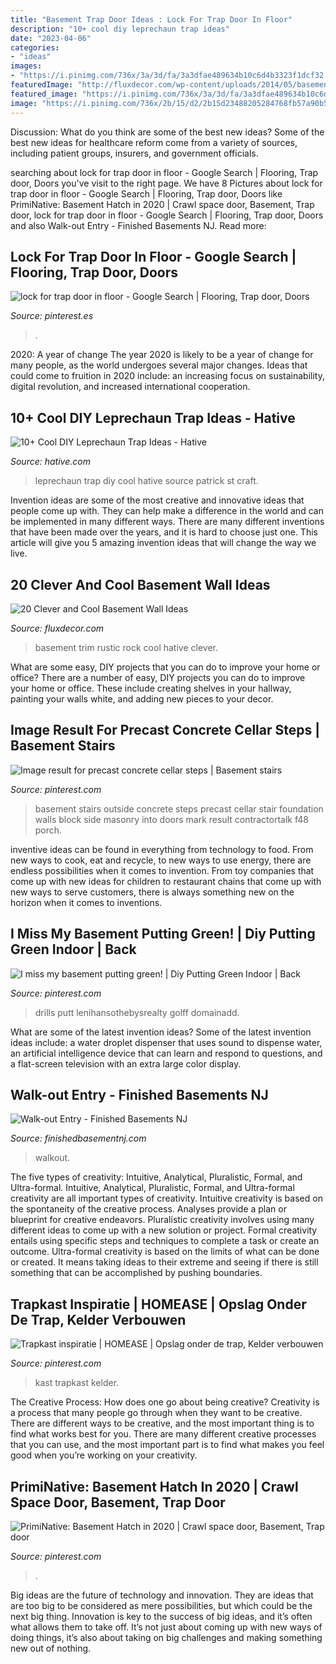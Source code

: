 ```yaml
---
title: "Basement Trap Door Ideas : Lock For Trap Door In Floor"
description: "10+ cool diy leprechaun trap ideas"
date: "2023-04-06"
categories:
- "ideas"
images:
- "https://i.pinimg.com/736x/3a/3d/fa/3a3dfae489634b10c6d4b3323f1dcf32.jpg"
featuredImage: "http://fluxdecor.com/wp-content/uploads/2014/05/basement-wall-ideas/3-white-trim-rustic-rock.jpg"
featured_image: "https://i.pinimg.com/736x/3a/3d/fa/3a3dfae489634b10c6d4b3323f1dcf32.jpg"
image: "https://i.pinimg.com/736x/2b/15/d2/2b15d23488205284768fb57a90b5c120.jpg"
---
```



Discussion: What do you think are some of the best new ideas?
Some of the best new ideas for healthcare reform come from a variety of sources, including patient groups, insurers, and government officials.

	

		
searching about lock for trap door in floor - Google Search | Flooring, Trap door, Doors you've visit to the right page. We have 8 Pictures about lock for trap door in floor - Google Search | Flooring, Trap door, Doors like PrimiNative: Basement Hatch in 2020 | Crawl space door, Basement, Trap door, lock for trap door in floor - Google Search | Flooring, Trap door, Doors and also Walk-out Entry - Finished Basements NJ. Read more:
		
    
## Lock For Trap Door In Floor - Google Search | Flooring, Trap Door, Doors

<img loading=lazy src="https://i.pinimg.com/736x/f5/43/88/f5438819125a6c6d08ed2a73ec9d7ff6--trap-door-locks.jpg" onerror="this.onerror=null;this.src='https://tse1.mm.bing.net/th?id=OIP.sbJCs9yJvAwZ_fc2qFFsAQHaFj&amp;pid=15.1';" alt="lock for trap door in floor - Google Search | Flooring, Trap door, Doors">

_Source: pinterest.es_

>. 

	

2020: A year of change
The year 2020 is likely to be a year of change for many people, as the world undergoes several major changes. Ideas that could come to fruition in 2020 include: an increasing focus on sustainability, digital revolution, and increased international cooperation.

    
## 10+ Cool DIY Leprechaun Trap Ideas - Hative

<img loading=lazy src="https://hative.com/wp-content/uploads/2014/06/leprechaun-trap-ideas/9-leprechaun-trap-ideas.jpg" onerror="this.onerror=null;this.src='https://tse2.mm.bing.net/th?id=OIP.xLMajJcDS9m5vbeMYdK-CgHaJ4&amp;pid=15.1';" alt="10+ Cool DIY Leprechaun Trap Ideas - Hative">

_Source: hative.com_

>leprechaun trap diy cool hative source patrick st craft. 

	

Invention ideas are some of the most creative and innovative ideas that people come up with. They can help make a difference in the world and can be implemented in many different ways. There are many different inventions that have been made over the years, and it is hard to choose just one. This article will give you 5 amazing invention ideas that will change the way we live.

    
## 20 Clever And Cool Basement Wall Ideas

<img loading=lazy src="http://fluxdecor.com/wp-content/uploads/2014/05/basement-wall-ideas/3-white-trim-rustic-rock.jpg" onerror="this.onerror=null;this.src='https://tse3.mm.bing.net/th?id=OIP.mgPytRNMrwiPv3FiVeEXSAHaFj&amp;pid=15.1';" alt="20 Clever and Cool Basement Wall Ideas">

_Source: fluxdecor.com_

>basement trim rustic rock cool hative clever. 

	

What are some easy, DIY projects that you can do to improve your home or office?
There are a number of easy, DIY projects you can do to improve your home or office. These include creating shelves in your hallway, painting your walls white, and adding new pieces to your decor.

    
## Image Result For Precast Concrete Cellar Steps | Basement Stairs

<img loading=lazy src="https://i.pinimg.com/736x/d0/e0/19/d0e01900969e1dc0db5b22596c8fe019.jpg" onerror="this.onerror=null;this.src='https://tse1.mm.bing.net/th?id=OIP.9sq3YyRnVBdAPKVt48zmEwHaJ4&amp;pid=15.1';" alt="Image result for precast concrete cellar steps | Basement stairs">

_Source: pinterest.com_

>basement stairs outside concrete steps precast cellar stair foundation walls block side masonry into doors mark result contractortalk f48 porch. 

	

inventive ideas can be found in everything from technology to food. From new ways to cook, eat and recycle, to new ways to use energy, there are endless possibilities when it comes to invention. From toy companies that come up with new ideas for children to restaurant chains that come up with new ways to serve customers, there is always something new on the horizon when it comes to inventions.

    
## I Miss My Basement Putting Green! | Diy Putting Green Indoor | Back

<img loading=lazy src="https://i.pinimg.com/736x/2b/15/d2/2b15d23488205284768fb57a90b5c120.jpg" onerror="this.onerror=null;this.src='https://tse1.mm.bing.net/th?id=OIP.mSJ8fVErm0W1E5bmcD94nQHaFj&amp;pid=15.1';" alt="I miss my basement putting green! | Diy Putting Green Indoor | Back">

_Source: pinterest.com_

>drills putt lenihansothebysrealty golff domainadd. 

	

What are some of the latest invention ideas?
Some of the latest invention ideas include: a water droplet dispenser that uses sound to dispense water, an artificial intelligence device that can learn and respond to questions, and a flat-screen television with an extra large color display.

    
## Walk-out Entry - Finished Basements NJ

<img loading=lazy src="https://finishedbasementnj.com/wp-content/uploads/2019/11/IMG_7127-scaled.jpg" onerror="this.onerror=null;this.src='https://tse3.mm.bing.net/th?id=OIP.Senv-piJGd1NHfZIC3Pl6gHaFj&amp;pid=15.1';" alt="Walk-out Entry - Finished Basements NJ">

_Source: finishedbasementnj.com_

>walkout. 

	

The five types of creativity: Intuitive, Analytical, Pluralistic, Formal, and Ultra-formal.
Intuitive, Analytical, Pluralistic, Formal, and Ultra-formal creativity are all important types of creativity. Intuitive creativity is based on the spontaneity of the creative process. Analyses provide a plan or blueprint for creative endeavors. Pluralistic creativity involves using many different ideas to come up with a new solution or project. Formal creativity entails using specific steps and techniques to complete a task or create an outcome. Ultra-formal creativity is based on the limits of what can be done or created. It means taking ideas to their extreme and seeing if there is still something that can be accomplished by pushing boundaries.

    
## Trapkast Inspiratie | HOMEASE | Opslag Onder De Trap, Kelder Verbouwen

<img loading=lazy src="https://i.pinimg.com/736x/3a/3d/fa/3a3dfae489634b10c6d4b3323f1dcf32.jpg" onerror="this.onerror=null;this.src='https://tse2.mm.bing.net/th?id=OIP.ToFQVHT8adfA_5MILf_iQQHaJ3&amp;pid=15.1';" alt="Trapkast inspiratie | HOMEASE | Opslag onder de trap, Kelder verbouwen">

_Source: pinterest.com_

>kast trapkast kelder. 

	

The Creative Process: How does one go about being creative?
Creativity is a process that many people go through when they want to be creative. There are different ways to be creative, and the most important thing is to find what works best for you. There are many different creative processes that you can use, and the most important part is to find what makes you feel good when you’re working on your creativity.

    
## PrimiNative: Basement Hatch In 2020 | Crawl Space Door, Basement, Trap Door

<img loading=lazy src="https://i.pinimg.com/736x/b2/88/20/b288209a99a6bccc472c8f2142fa215f.jpg" onerror="this.onerror=null;this.src='https://tse4.mm.bing.net/th?id=OIP.9dz1jbI-M9VpsyJ6z2yfHAHaFj&amp;pid=15.1';" alt="PrimiNative: Basement Hatch in 2020 | Crawl space door, Basement, Trap door">

_Source: pinterest.com_

>. 

	

Big ideas are the future of technology and innovation. They are ideas that are too big to be considered as mere possibilities, but which could be the next big thing. Innovation is key to the success of big ideas, and it’s often what allows them to take off. It’s not just about coming up with new ways of doing things, it’s also about taking on big challenges and making something new out of nothing.

